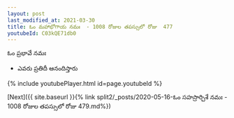 ```yaml
---
layout: post
last_modified_at: 2021-03-30
title: ఓం మహాభోగాయ నమః  - 1008 రోజుల తపస్సులో రోజు  477
youtubeId: C03kQE71db0
---
```

 
 
 ఓం ప్రభావే నమః  
 
 -  ఎవరు ప్రతిదీ ఆనందిస్తారు 
 
  
 
  
 
 
 
 
 
 


{% include youtubePlayer.html id=page.youtubeId %}
 
[Next]({{ site.baseurl }}{% link  split2/_posts/2020-05-16-ఓం సహస్రార్చిశే నమః  - 1008 రోజుల తపస్సులో రోజు  479.md%})
 
